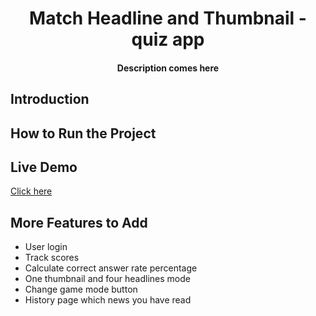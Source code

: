 <h1 align="center">Match Headline and Thumbnail - quiz app</h1>
<h4 align="center">Description comes here</h4>


## Introduction


## How to Run the Project


## Live Demo

[Click here](https://suefrontend.github.io/match-headline-and-thumbnail-vanilla-js/)


## More Features to Add
- User login
- Track scores
- Calculate correct answer rate percentage
- One thumbnail and four headlines mode
- Change game mode button
- History page which news you have read
